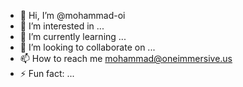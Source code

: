 - 👋 Hi, I’m @mohammad-oi
- 👀 I’m interested in ...
- 🌱 I’m currently learning ...
- 💞️ I’m looking to collaborate on ...
- 📫 How to reach me mohammad@oneimmersive.us
- ⚡ Fun fact: ...

<!---
mohammad-oi/mohammad-oi is a ✨ special ✨ repository because its `README.md` (this file) appears on your GitHub profile.
You can click the Preview link to take a look at your changes.
--->
